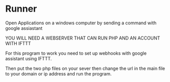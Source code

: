 # Runner
Open Applications on a windows computer by sending a command with google assiastant

YOU WILL NEED A WEBSERVER THAT CAN RUN PHP AND AN ACCOUNT WITH IFTTT

For this program to work you need to set up webhooks with google assistant using <a herf="https://ifttt.com/"> IFTTT.<a/>
  <img herf="https://i.gyazo.com/ed80ed953bf3831bc53598980532b877.png" />
 <img herf="https://i.gyazo.com/3ae2c606642a9f8ec177e4a0da20c460.png" />
  <img herf="https://i.gyazo.com/bc5aa5b919f9d28aaf4ba9f3ac0d58e2.png" />
  <img herf="https://i.gyazo.com/bd856105a80930c6512667a801aab25c.png" />
  <img herf="https://i.gyazo.com/da6be1dd5bd1eccd39e846e17307f4ee.png" />
  <img herf="https://i.gyazo.com/ef892da9ec136b9f168b668f05e25b63.png" />
  
  Then put the two php files on your sever then change the url in the main file to your domain or ip address and run the program.
